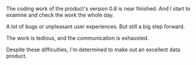 
The coding work of the product's version 0.8 is near finished. And I start to examine and check the work the whole day. 

A lot of bugs or unpleasant user experiences. But still a big step forward. 

The work is tedious, and the communication is exhausted. 

Despite these difficulties, I'm determined to make out an excellent data product.